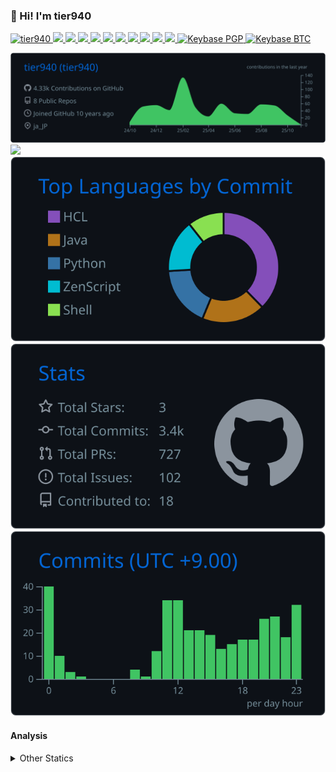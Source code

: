 ### 👋 Hi! I'm tier940

<p align="left"> 
  <a href="https://github.com/tier940/tier940/">
    <img src="https://komarev.com/ghpvc/?username=tier940" alt="tier940" />
  </a>
  <a href="http://twitter.com/tier940">
    <img height="20" src="https://img.shields.io/twitter/follow/tier940?label=Twitter&logo=twitter&style=flat" />
  </a>
  <a href="https://github.com/tier940">
    <img height="20" src="https://img.shields.io/github/followers/tier940?label=follow&logo=github&style=flat" />
  </a>
  <a href="https://www.reddit.com/user/tier940">
    <img height="20" src="https://img.shields.io/reddit/user-karma/combined/tier940?label=Reddit&logo=reddit&style=flat" />
  </a>
  <a href="https://stackoverflow.com/users/17317833/tier940">
    <img height="20" src="https://img.shields.io/stackexchange/stackoverflow/r/17317833?label=StackOverflow&logo=stack-overflow&style=flat" />
  </a>
  <a href="https://zenn.dev/tier940">
    <img height="20" src="https://zenn.badge.nikaera.com/s/tier940/likes" />
  </a>
  <a href="https://zenn.dev/tier940">
    <img height="20" src="https://zenn.badge.nikaera.com/s/tier940/followers" />
  </a>
  <a href="https://zenn.dev/tier940">
    <img height="20" src="https://zenn.badge.nikaera.com/s/tier940/articles" />
  </a>
  <a href="http://qiita.com/tier940">
    <img height="20" src="https://qiita-badge.apiapi.app/s/tier940/posts.svg" />
  </a>
  <a href="http://qiita.com/tier940">
    <img height="20" src="https://qiita-badge.apiapi.app/s/tier940/contributions.svg" />
  </a>
  <a href="https://github.com/tier940/tier940/">
    <img height="20" src="https://github.com/tier940/tier940/actions/workflows/main.yml/badge.svg" />
  </a>
  <a href="https://keybase.io/tier940">
    <img alt="Keybase PGP" src="https://img.shields.io/keybase/pgp/tier940">
  </a>
  <a href="https://keybase.io/tier940">
    <img alt="Keybase BTC" src="https://img.shields.io/keybase/btc/tier940">
  </a>
</p>

[![](https://raw.githubusercontent.com/tier940/tier940/main/profile-summary-card-output/github_dark/0-profile-details.svg)](https://github.com/vn7n24fzkq/github-profile-summary-cards)
[![](https://raw.githubusercontent.com/tier940/tier940/main/profile-summary-card-output/github_dark/1-repos-per-language.svg)](https://github.com/vn7n24fzkq/github-profile-summary-cards) [![](https://raw.githubusercontent.com/tier940/tier940/main/profile-summary-card-output/github_dark/2-most-commit-language.svg)](https://github.com/vn7n24fzkq/github-profile-summary-cards)
[![](https://raw.githubusercontent.com/tier940/tier940/main/profile-summary-card-output/github_dark/3-stats.svg)](https://github.com/vn7n24fzkq/github-profile-summary-cards) [![](https://raw.githubusercontent.com/tier940/tier940/main/profile-summary-card-output/github_dark/4-productive-time.svg)](https://github.com/vn7n24fzkq/github-profile-summary-cards)


#### Analysis
<!-- <img height="150" src="https://github.com/tier940/tier940/blob/master/images/stat.svg" alt="Alternative Text"/> -->

<details>
  <summary>Other Statics</summary>
  <!--START_SECTION:waka-->
![Code Time](http://img.shields.io/badge/Code%20Time-4%2C475%20hrs%2023%20mins-blue)

**🐱 My GitHub Data** 

> 📦 35.4 kB Used in GitHub's Storage 
 > 
> 💼 Opted to Hire
 > 
> 📜 8 Public Repositories 
 > 
> 🔑 5 Private Repositories 
 > 
**I'm an Early 🐤** 

```text
🌞 Morning                2879 commits        ████░░░░░░░░░░░░░░░░░░░░░   16.58 % 
🌆 Daytime                6261 commits        █████████░░░░░░░░░░░░░░░░   36.07 % 
🌃 Evening                6400 commits        █████████░░░░░░░░░░░░░░░░   36.87 % 
🌙 Night                  1820 commits        ███░░░░░░░░░░░░░░░░░░░░░░   10.48 % 
```
📅 **I'm Most Productive on Saturday** 

```text
Monday                   1756 commits        ███░░░░░░░░░░░░░░░░░░░░░░   10.12 % 
Tuesday                  2813 commits        ████░░░░░░░░░░░░░░░░░░░░░   16.20 % 
Wednesday                2162 commits        ███░░░░░░░░░░░░░░░░░░░░░░   12.45 % 
Thursday                 1765 commits        ███░░░░░░░░░░░░░░░░░░░░░░   10.17 % 
Friday                   2444 commits        ████░░░░░░░░░░░░░░░░░░░░░   14.08 % 
Saturday                 3222 commits        █████░░░░░░░░░░░░░░░░░░░░   18.56 % 
Sunday                   3198 commits        █████░░░░░░░░░░░░░░░░░░░░   18.42 % 
```


📊 **This Week I Spent My Time On** 

```text
🕑︎ Time Zone: Asia/Tokyo

💬 Programming Languages: 
Other                    24 hrs 39 mins      ██████████████████████░░░   86.19 % 
Java                     1 hr 34 mins        █░░░░░░░░░░░░░░░░░░░░░░░░   05.48 % 
Markdown                 1 hr 12 mins        █░░░░░░░░░░░░░░░░░░░░░░░░   04.21 % 
Gradle                   14 mins             ░░░░░░░░░░░░░░░░░░░░░░░░░   00.85 % 
YAML                     12 mins             ░░░░░░░░░░░░░░░░░░░░░░░░░   00.75 % 

🔥 Editors: 
Edge                     24 hrs 23 mins      █████████████████████░░░░   85.23 % 
IntelliJ IDEA            2 hrs 26 mins       ██░░░░░░░░░░░░░░░░░░░░░░░   08.51 % 
VS Code                  1 hr 47 mins        ██░░░░░░░░░░░░░░░░░░░░░░░   06.26 % 

💻 Operating System: 
Windows                  27 hrs 59 mins      ████████████████████████░   97.83 % 
Mac                      35 mins             █░░░░░░░░░░░░░░░░░░░░░░░░   02.05 % 
Linux                    2 mins              ░░░░░░░░░░░░░░░░░░░░░░░░░   00.12 % 
```

**I Mostly Code in Java** 

```text
Java                     16 repos            █████████████░░░░░░░░░░░░   51.61 % 
ZenScript                3 repos             ██░░░░░░░░░░░░░░░░░░░░░░░   09.68 % 
Shell                    2 repos             ██░░░░░░░░░░░░░░░░░░░░░░░   06.45 % 
Python                   2 repos             ██░░░░░░░░░░░░░░░░░░░░░░░   06.45 % 
HTML                     1 repo              █░░░░░░░░░░░░░░░░░░░░░░░░   03.23 % 
```



**Timeline**

![Lines of Code chart](https://raw.githubusercontent.com/tier940/tier940/main/assets/bar_graph.png)


 Last Updated on 18/09/2024 00:34:57 UTC
<!--END_SECTION:waka-->
</details>
